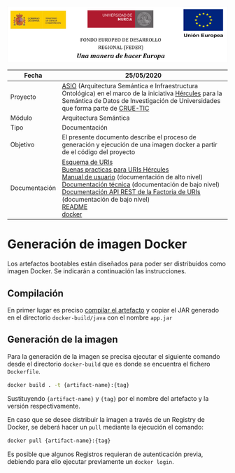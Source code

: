 ![](./images/logos_feder.png)

| Fecha         | 25/05/2020                                                   |
| ------------- | ------------------------------------------------------------ |
| Proyecto      | [ASIO](https://www.um.es/web/hercules/proyectos/asio) (Arquitectura Semántica e Infraestructura Ontológica) en el marco de la iniciativa [Hércules](https://www.um.es/web/hercules/) para la Semántica de Datos de Investigación de Universidades que forma parte de [CRUE-TIC](https://www.crue.org/proyecto/hercules/) |
| Módulo        | Arquitectura Semántica                                       |
| Tipo          | Documentación                                                |
| Objetivo      | El presente documento describe el proceso de generación y ejecución de una imagen docker a partir de el código del proyecto |
| Documentación | [Esquema de URIs](https://github.com/HerculesCRUE/ib-asio-docs-/blob/master/entregables_hito_1/08-Esquema_de_URIs_Hércules/ASIO_Izertis_ArquitecturaDeURIs.md)<br/>[Buenas practicas para URIs Hércules](https://github.com/HerculesCRUE/ib-asio-docs-/blob/master/entregables_hito_1/09-Buenas_prácticas_para_URIs_Hércules/ASIO_Izertis_BuenasPracticasParaURIsHercules.md)<br/>[Manual de usuario](./manual_de_usuario.md) (documentación de alto nivel)<br />[Documentación técnica](./documentacion-tecnica.md) (documentación de bajo nivel)<br/>[Documentación API REST de la Factoria de URIs](./documentacion_api_rest_de_la_factoria_de_uris.md) (documentación de bajo nivel)<br/>[README](../README.md)<br/>[docker](./docker.md) |

# Generación de imagen Docker

Los artefactos bootables están diseñados para poder ser distribuidos como imagen Docker. Se indicarán a continuación las instrucciones.

## Compilación

En primer lugar es preciso [compilar el artefacto](build.md) y copiar el JAR generado en el directorio `docker-build/java` con el nombre `app.jar`

## Generación de la imagen

Para la generación de la imagen se precisa ejecutar el siguiente comando desde el directorio `docker-build` que es donde se encuentra el fichero `Dockerfile`.

```bash
docker build . -t {artifact-name}:{tag}
```

Sustituyendo `{artifact-name}` y `{tag}` por el nombre del artefacto y la versión respectivamente.

En caso que se desee distribuir la imagen a través de un Registry de Docker, se deberá hacer un `pull` mediante la ejecución el comando:

```bash
docker pull {artifact-name}:{tag}
```

Es posible que algunos Registros requieran de autenticación previa, debiendo para ello ejecutar previamente un `docker login`.
